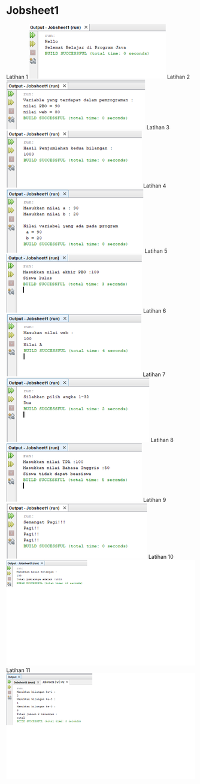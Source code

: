 # Jobsheet1
Latihan 1
![Latihan 1](https://github.com/Syauqii/Jobsheet1/blob/master/lat1.png)
Latihan 2
![Latihan 2](https://github.com/Syauqii/Jobsheet1/blob/master/lat2.png)
Latihan 3
![Latihan 3](https://github.com/Syauqii/Jobsheet1/blob/master/lat3.png)
Latihan 4
![Latihan 4](https://github.com/Syauqii/Jobsheet1/blob/master/lat4.png)
Latihan 5
![Latihan 5](https://github.com/Syauqii/Jobsheet1/blob/master/lat5.png)
Latihan 6
![Latihan 6](https://github.com/Syauqii/Jobsheet1/blob/master/lat6.png)
Latihan 7
![Latihan 7](https://github.com/Syauqii/Jobsheet1/blob/master/lat7.png)
Latihan 8
![Latihan 8](https://github.com/Syauqii/Jobsheet1/blob/master/lat8.png)
Latihan 9
![Latihan 9](https://github.com/Syauqii/Jobsheet1/blob/master/lat9.png)
Latihan 10
![Latihan 10](https://github.com/Syauqii/Jobsheet1/blob/master/lat10.png)
Latihan 11
![Latihan 11](https://github.com/Syauqii/Jobsheet1/blob/master/lat11.png)
